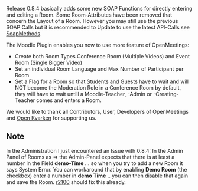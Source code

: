 Release 0.8.4 basically adds some new SOAP Functions for directly entering and editing a Room. Some Room-Attributes have been removed that concern the Layout of a Room. However you may still use the previous SOAP Calls but it is recommended to Update to use the latest API-Calls see [SoapMethods](SoapMethods.md).

The Moodle Plugin enables you now to use more feature of OpenMeetings:
  * Create both Room Types Conference Room (Multiple Videos) and Event Room (Single Bigger Video)
  * Set an individual Room Language and Max Number of Participant per Room
  * Set a Flag for a Room so that Students and Guests have to wait and will NOT become the Moderation Role in a Conference Room by default, they will have to wait untill a Moodle-Teacher, -Admin or -Creating-Teacher comes and enters a Room.

We would like to thank all Contributors, User, Developers of OpenMeetings and [Open Kvarken](http://www.openkvarken.fi/) for supporting us.


## Note ##

In the Administration I just encountered an Issue with 0.8.4:
In the Admin Panel of Rooms as => the Admin-Panel expects that there is at least a
number in the Field **demo-Time** ... so when you try to add a new Room it says
System Error. You can workaround that by enabling **Demo Room** (the checkbox)
enter a number in **demo Time** .. you can then disable that again and save the
Room. [r2100](https://code.google.com/p/openmeetings/source/detail?r=2100) should fix this already.